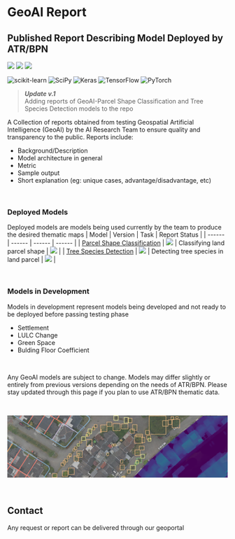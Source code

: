# GeoAI Report
## Published Report Describing Model Deployed by ATR/BPN
![](https://img.shields.io/badge/Maintained-Yes-green) ![](https://img.shields.io/badge/Release-v.1-blue) ![](https://img.shields.io/badge/Owner-AI_Research_Team-orange)

![scikit-learn](https://img.shields.io/badge/scikit--learn-%23F7931E.svg?style=for-the-badge&logo=scikit-learn&logoColor=white) ![SciPy](https://img.shields.io/badge/SciPy-%230C55A5.svg?style=for-the-badge&logo=scipy&logoColor=%white) ![Keras](https://img.shields.io/badge/Keras-%23D00000.svg?style=for-the-badge&logo=Keras&logoColor=white) ![TensorFlow](https://img.shields.io/badge/TensorFlow-%23FF6F00.svg?style=for-the-badge&logo=TensorFlow&logoColor=white) ![PyTorch](https://img.shields.io/badge/PyTorch-%23EE4C2C.svg?style=for-the-badge&logo=PyTorch&logoColor=white)

> ***Update v.1*** <br>
> Adding reports of GeoAI-Parcel Shape Classification and Tree Species Detection models to the repo

A Collection of reports obtained from testing Geospatial Artificial Intelligence (GeoAI) by the AI Research Team to ensure quality and transparency to the public. Reports include:
- Background/Description
- Model architecture in general
- Metric
- Sample output
- Short explanation (eg: unique cases, advantage/disadvantage, etc)

<br>

### Deployed Models
Deployed models are models being used currently by the team to produce the desired thematic maps
| Model | Version | Task | Report Status |
| ------ | ------ | ------ | ------ | 
| [Parcel Shape Classification] | ![](https://img.shields.io/badge/Version-v.3-gold) | Classifying land parcel shape | ![](https://img.shields.io/badge/Status-Active-darkgreen) |
| [Tree Species Detection] | ![](https://img.shields.io/badge/Version-v.1-gold) | Detecting tree species in land parcel | ![](https://img.shields.io/badge/Status-Down-darkred) |

<br>

### Models in Development
Models in development represent models being developed and not ready to be deployed before passing testing phase
- Settlement
- LULC Change
- Green Space
- Bulding Floor Coefficient

<br>

Any GeoAI models are subject to change. Models may differ slightly or entirely from previous versions depending on the needs of ATR/BPN. Please stay updated through this page if you plan to use ATR/BPN thematic data.

<br>

![Image01]

<br>

## Contact
Any request or report can be delivered through our geoportal

[//]: # (These are reference links used in the body of this note and get stripped out when the markdown processor does its job. There is no need to format nicely because it shouldn't be seen. Thanks SO - http://stackoverflow.com/questions/4823468/store-comments-in-markdown-syntax)

   [Image01]: <https://raw.githubusercontent.com/tematik-dev/GeoAI_Report/main/src/Image01.png>
   [Parcel Shape Classification]: <https://github.com/tematik-dev/GeoAI_Report/tree/main/model/geoai_classification_parcelshape>
   [Tree Species Detection]: <>

